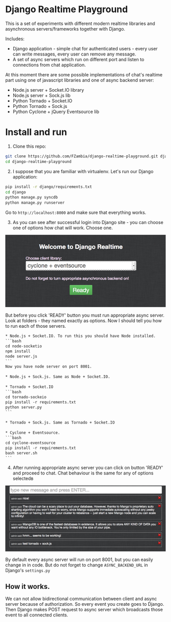 Django Realtime Playground
==========================

This is a set of experiments with different modern realtime libraries and asynchronous servers/frameworks together with Django.

Includes:

* Django application - simple chat for authenticated users - every user can write messages, every user can remove any message. 
* A set of async servers which run on different port and listen to connections from chat application.

At this moment there are some possible implementations of chat's realtime part using one of javascript libraries and one of async backend server:

* Node.js server + Socket.IO library
* Node.js server + Sock.js lib
* Python Tornado + Socket.IO
* Python Tornado + Sock.js
* Python Cyclone + jQuery Eventsource lib


Install and run
===============

1) Clone this repo:

```bash
git clone https://github.com/FZambia/django-realtime-playground.git django-realtime-playground/
cd django-realtime-playground
```

2) I suppose that you are familiar with virtualenv. Let's run our Django application:

```bash
pip install -r django/requirements.txt
cd django
python manage.py syncdb
python manage.py runserver	
```

Go to `http://localhost:8000` and make sure that everything works.

3) As you can see after successful login into Django site - you can choose one of options how chat will work.
Choose one.

![home](home.png "home page")

But before you click 'READY' button you must run appropriate async server. Look at folders - they named
exactly as options. Now I should tell you how to run each of those servers.

	* Node.js + Socket.IO. To run this you should have Node installed.
	```bash
	cd node-socketio
	npm install
	node server.js
	```
	Now you have node server on port 8001.
	
	* Node.js + Sock.js. Same as Node + Socket.IO.
	
	* Tornado + Socket.IO
	```bash
	cd tornado-sockeio
	pip install -r requirements.txt
	python server.py
	```
	
	* Tornado + Sock.js. Same as Tornado + Socket.IO
	
	* Cyclone + Eventsource.
	```bash
	cd cyclone-eventsource
	pip install -r requirements.txt
	bash server.sh
	```

4) After running appropriate async server you can click on button 'READY' and proceed to chat. Chat behaviour is the same for any of options selectedв

![chat](chat.png "chat page")

By default every async server will run on port 8001, but you can easily change in in code. But do not forget to change `ASYNC_BACKEND_URL` in Django's `settings.py`

How it works.
-------------

We can not allow bidirectional communication between client and async server because of authorization. So every event you create
goes to Django. Then Django makes POST request to async server which broadcasts those event to all connected clients.



